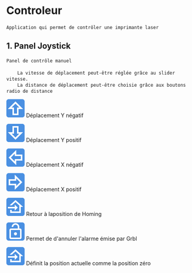 # Controleur

    Application qui permet de contrôler une imprimante laser

## 1. Panel Joystick

    Panel de contrôle manuel

        La vitesse de déplacement peut-être réglée grâce au slider vitesse.
        La distance de déplacement peut-être choisie grâce aux boutons radio de distance

![ArrowUp](../img/arrow_up.png "ArrowUp")
        Déplacement Y négatif

![ArrowDown](../img/arrow_down.png "ArrowDown")
        Déplacement Y positif

![ArrowLeft](../img/arrow_left.png "ArrowLeft")
        Déplacement X négatif

![ArrowRight](../img/arrow_right.png "ArrowRight")
        Déplacement X positif

![Home](../img/home.png "Home")
        Retour à laposition de Homing

![Unlock](../img/unlock.png "Unlock")
        Permet de d'annuler l'alarme émise par Grbl

![Marker](../img/home.png "Marker")
        Définit la position actuelle comme la position zéro
